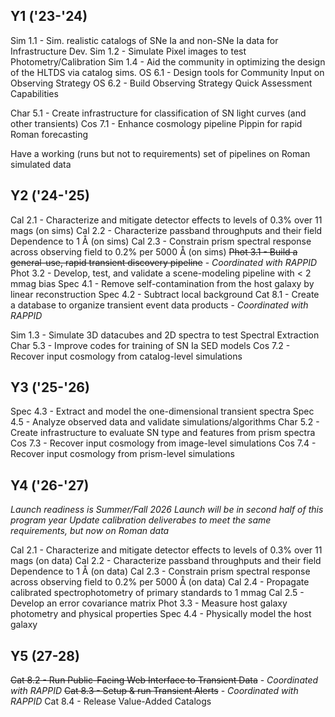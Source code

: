 ## Y1 ('23-'24)

Sim 1.1 - Sim. realistic catalogs of SNe Ia and non-SNe Ia data for Infrastructure Dev.
Sim 1.2 - Simulate Pixel images to test Photometry/Calibration
Sim 1.4 - Aid the community in optimizing the design of the HLTDS via catalog sims.
OS 6.1 - Design tools for Community Input on Observing Strategy
OS 6.2 - Build Observing Strategy Quick Assessment Capabilities

Char 5.1 - Create infrastructure for classification of SN light curves (and other transients)
Cos 7.1 - Enhance cosmology pipeline Pippin for rapid Roman forecasting

Have a working (runs but not to requirements) set of pipelines on Roman simulated data

## Y2 ('24-'25)

Cal 2.1 - Characterize and mitigate detector effects to levels of 0.3% over 11 mags (on sims)
Cal 2.2 - Characterize passband throughputs and their field Dependence to 1 Å (on sims)
Cal 2.3 - Constrain prism spectral response across observing field to 0.2% per 5000 Å (on sims)
~~Phot 3.1 - Build a general-use, rapid transient discovery pipeline~~ - _Coordinated with RAPPID_
Phot 3.2 - Develop, test, and validate a scene-modeling pipeline with < 2 mmag bias
Spec 4.1 - Remove self-contamination from the host galaxy by linear reconstruction
Spec 4.2 - Subtract local background
Cat 8.1 - Create a database to organize transient event data products - _Coordinated with RAPPID_

Sim 1.3 - Simulate 3D datacubes and 2D spectra to test Spectral Extraction
Char 5.3 - Improve codes for training of SN Ia SED models
Cos 7.2 - Recover input cosmology from catalog-level simulations

## Y3 ('25-'26)

Spec 4.3 - Extract and model the one-dimensional transient spectra
Spec 4.5 - Analyze observed data and validate simulations/algorithms
Char 5.2 - Create infrastructure to evaluate SN type and features from prism spectra
Cos 7.3 - Recover input cosmology from image-level simulations
Cos 7.4 - Recover input cosmology from prism-level simulations

## Y4 ('26-'27)

*Launch readiness is Summer/Fall 2026*
*Launch will be in second half of this program year*
*Update calibration deliverabes to meet the same requirements, but now on Roman data*

Cal 2.1 - Characterize and mitigate detector effects to levels of 0.3% over 11 mags (on data)
Cal 2.2 - Characterize passband throughputs and their field Dependence to 1 Å (on data)
Cal 2.3 - Constrain prism spectral response across observing field to 0.2% per 5000 Å (on data)
Cal 2.4 - Propagate calibrated spectrophotometry of primary standards to 1 mmag
Cal 2.5 - Develop an error covariance matrix
Phot 3.3 - Measure host galaxy photometry and physical properties
Spec 4.4 - Physically model the host galaxy

## Y5 (27-28)

~~Cat 8.2 - Run Public-Facing Web Interface to Transient Data~~ - _Coordinated with RAPPID_
~~Cat 8.3 - Setup & run Transient Alerts~~ - _Coordinated with RAPPID_
Cat 8.4 - Release Value-Added Catalogs
